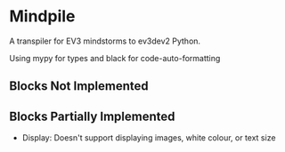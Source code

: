 # Mindpile

A transpiler for EV3 mindstorms to ev3dev2 Python.

Using mypy for types and black for code-auto-formatting

## Blocks Not Implemented


## Blocks Partially Implemented

- Display: Doesn't support displaying images, white colour, or text size
